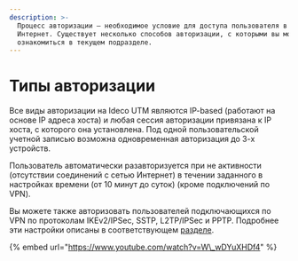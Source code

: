 ```yaml
---
description: >-
  Процесс авторизации – необходимое условие для доступа пользователя в сеть
  Интернет. Существует несколько способов авторизации, с которыми вы можете
  ознакомиться в текущем подразделе.
---
```


# Типы авторизации

Все виды авторизации на Ideco UTM являются IP-based \(работают на основе IP адреса хоста\) и любая сессия авторизации привязана к IP хоста, с которого она установлена. Под одной пользовательской учетной записью возможна одновременная авторизация до 3-х устройств.

Пользователь автоматически разавторизуется при не активности \(отсутствии соединений с сетью Интернет\) в течении заданного в настройках времени \(от 10 минут до суток\) \(кроме подключений по VPN\).

Вы можете также авторизовать пользователей подключающихся по VPN по протоколам IKEv2/IPSec, SSTP, L2TP/IPSec и PPTP. Подробнее эти настройки описаны в соответствующем [разделе](../services/vpn-tunnel-protocols/client-to-site/).

{% embed url="https://www.youtube.com/watch?v=W\_wDYuXHDf4" %}

